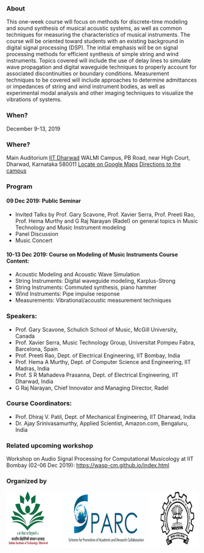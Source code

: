 ### About
This one-week course will focus on methods for discrete-time modeling and sound synthesis of musical acoustic systems, as well as common techniques for measuring the characteristics of musical instruments. The course will be oriented toward students with an existing background in digital signal processing (DSP). The initial emphasis will be on signal processing methods for efficient synthesis of simple string and wind instruments. Topics covered will include the use of delay lines to simulate wave propagation and digital waveguide techniques to properly account for associated discontinuities or boundary conditions. Measurement techniques to be covered will include approaches to determine admittances or impedances of string and wind instrument bodies, as well as experimental modal analysis and other imaging techniques to visualize the vibrations of systems.

### When?
December 9-13, 2019

### Where?
Main Auditorium
[IIT Dharwad](https://www.iitdh.ac.in/)
WALMI Campus, 
PB Road, near High Court, 
Dharwad, Karnataka 580011
[Locate on Google Maps](https://goo.gl/maps/xjfVT1gWUL48Ea7b9)
[Directions to the campus](https://www.iitdh.ac.in/contact.php)

### Program

#### 09 Dec 2019: Public Seminar
* Invited Talks by Prof. Gary Scavone, Prof. Xavier Serra, Prof. Preeti Rao, Prof. Hema Murthy and G Raj Narayan (Radel) on general topics in Music Technology and Music Instrument modeling
* Panel Discussion
* Music Concert

#### 10-13 Dec 2019: Course on Modeling of Music Instruments Course Content:
* Acoustic Modeling and Acoustic Wave Simulation
* String Instruments: Digital waveguide modeling, Karplus-Strong
* String Instruments: Commuted synthesis, piano hammer
* Wind Instruments: Pipe impulse response
* Measurements: Vibrational/acoustic measurement techniques

### Speakers:
* Prof. Gary Scavone, Schulich School of Music, McGill University, Canada
* Prof. Xavier Serra, Music Technology Group, Universitat Pompeu Fabra, Barcelona, Spain
* Prof. Preeti Rao, Dept. of Electrical Engineering, IIT Bombay, India
* Prof. Hema A Murthy, Dept. of Computer Science and Engineering, IIT Madras, India
* Prof. S R Mahadeva Prasanna, Dept. of Electrical Engineering, IIT Dharwad, India
* G Raj Narayan, Chief Innovator and Managing Director, Radel 

### Course Coordinators:
* Prof. Dhiraj V. Patil, Dept. of Mechanical Engineering, IIT Dharwad, India
* Dr. Ajay Srinivasamurthy, Applied Scientist, Amazon.com, Bengaluru, India

### Related upcoming workshop
Workshop on Audio Signal Processing for Computational Musicology at IIT Bombay (02-06 Dec 2019): https://wasp-cm.github.io/index.html

### Organized by

<img src="logos.png" alt="" class="center" height="150"/> 

<br/><br/>  

